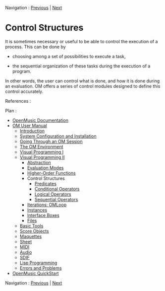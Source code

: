 
Navigation : [Previous](LambdaTest "page précédente\(Test
Functions\)") | [Next](Predicates "Next\(Predicates\)")

# Control Structures


It is sometimes necessary or useful to be able to control the execution of a
process. This can be done by

  * choosing among a set of possibilities to execute a task, 

  * the sequential organization of these tasks during the execution of a program. 

In other words, the user can control what is done, and how it is done during
an evaluation. OM offers a series of control modules designed to define this
control accurately.

References :

Plan :

  * [OpenMusic Documentation](OM-Documentation)
  * [OM User Manual](OM-User-Manual)
    * [Introduction](00-Sommaire)
    * [System Configuration and Installation](Installation)
    * [Going Through an OM Session](Goingthrough)
    * [The OM Environment](Environment)
    * [Visual Programming I](BasicVisualProgramming)
    * [Visual Programming II](AdvancedVisualProgramming)
      * [Abstraction](Abstraction)
      * [Evaluation Modes](EvalModes)
      * [Higher-Order Functions](HighOrder)
      * Control Structures
        * [Predicates](Predicates)
        * [Conditional Operators](ConditionalOps)
        * [Logical Operators](Logical)
        * [Sequential Operators](Sequencial)
      * [Iterations: OMLoop](OMLoop)
      * [Instances](Instances)
      * [Interface Boxes](InterfaceBoxes)
      * [Files](Files)
    * [Basic Tools](BasicObjects)
    * [Score Objects](ScoreObjects)
    * [Maquettes](Maquettes)
    * [Sheet](Sheet)
    * [MIDI](MIDI)
    * [Audio](Audio)
    * [SDIF](SDIF)
    * [Lisp Programming](Lisp)
    * [Errors and Problems](errors)
  * [OpenMusic QuickStart](QuickStart-Chapters)

Navigation : [Previous](LambdaTest "page précédente\(Test
Functions\)") | [Next](Predicates "Next\(Predicates\)")

